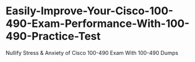 # Easily-Improve-Your-Cisco-100-490-Exam-Performance-With-100-490-Practice-Test
Nullify Stress &amp; Anxiety of Cisco 100-490 Exam With 100-490 Dumps
